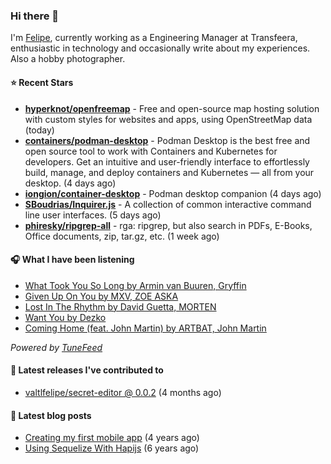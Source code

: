 ### Hi there 👋

I'm [Felipe](https://felipevm.com), currently working as a Engineering Manager at Transfeera, enthusiastic in technology and occasionally write about my experiences. Also a hobby photographer.

#### ⭐ Recent Stars
- **[hyperknot/openfreemap](https://github.com/hyperknot/openfreemap)** - Free and open-source map hosting solution with custom styles for websites and apps, using OpenStreetMap data (today)
- **[containers/podman-desktop](https://github.com/containers/podman-desktop)** - Podman Desktop is the best free and open source tool to work with Containers and Kubernetes for developers. Get an intuitive and user-friendly interface to effortlessly build, manage, and deploy containers and Kubernetes — all from your desktop. (4 days ago)
- **[iongion/container-desktop](https://github.com/iongion/container-desktop)** - Podman desktop companion (4 days ago)
- **[SBoudrias/Inquirer.js](https://github.com/SBoudrias/Inquirer.js)** - A collection of common interactive command line user interfaces. (5 days ago)
- **[phiresky/ripgrep-all](https://github.com/phiresky/ripgrep-all)** - rga: ripgrep, but also search in PDFs, E-Books, Office documents, zip, tar.gz, etc. (1 week ago)

#### 🎧 What I have been listening
- [What Took You So Long by Armin van Buuren, Gryffin](https://open.spotify.com/track/2YSWJU0HINhi24oH19ALo6)
- [Given Up On You by MXV, ZOE ASKA](https://open.spotify.com/track/0vDad05A3UJKbMYopfxAdg)
- [Lost In The Rhythm by David Guetta, MORTEN](https://open.spotify.com/track/5o06Ga8GxzI35T7AHCeARL)
- [Want You by Dezko](https://open.spotify.com/track/0RmSH4q2Sf3BJsijHanCgj)
- [Coming Home (feat. John Martin) by ARTBAT, John Martin](https://open.spotify.com/track/2ReortySZeaeI0CUWiIh8v)

_Powered by [TuneFeed](https://tunefeed.app?ref=valtlfelipe-gh-profile)_ 

#### 🚀 Latest releases I've contributed to


- [valtlfelipe/secret-editor @ 0.0.2](https://github.com/valtlfelipe/secret-editor/releases/tag/0.0.2) (4 months ago)

#### 📄 Latest blog posts
- [Creating my first mobile app](https://felipevm.com/posts/creating-my-first-mobile-app/) (4 years ago)
- [Using Sequelize With Hapijs](https://felipevm.com/posts/using-sequelize-with-hapijs/) (6 years ago)
